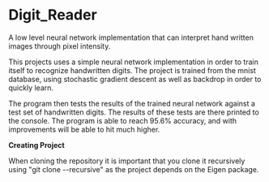 # Digit_Reader
A low level neural network implementation that can interpret hand written images through pixel intensity.

This projects uses a simple neural network implementation in order to train itself to recognize handwritten digits. 
The project is trained from the mnist database, using stochastic gradient descent as well as backdrop in order to
quickly learn.

The program then tests the results of the trained neural network against a test set of handwritten digits. The results of these tests
are there printed to the console. The program is able to reach 95.6% accuracy, and with improvements will be able to hit much higher.

**Creating Project**

When cloning the repository it is important that you clone it recursively using "git clone --recursive" as the project depends on the Eigen package.
